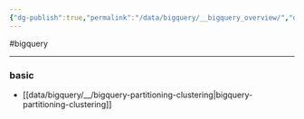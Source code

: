 ```yaml
---
{"dg-publish":true,"permalink":"/data/bigquery/__bigquery_overview/","dgPassFrontmatter":true,"created":"","updated":""}
---
```


#bigquery

---

### basic
- [[data/bigquery/__/bigquery-partitioning-clustering\|bigquery-partitioning-clustering]]
